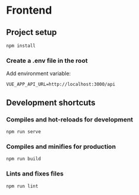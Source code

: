 # Frontend

## Project setup

```
npm install
```

### Create a .env file in the root

Add environment variable:

```
VUE_APP_API_URL=http://localhost:3000/api
```

## Development shortcuts

### Compiles and hot-reloads for development

```
npm run serve
```

### Compiles and minifies for production
```
npm run build
```

### Lints and fixes files
```
npm run lint
```